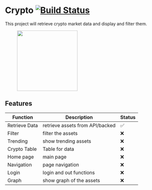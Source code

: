 # Crypto [![Build Status](https://github.com/mgrobertso/crypto/actions/workflows/manual.yml/badge.svg)](https://github.com/mgrobertso/crypto)
This project  will retrieve crypto market data and display and filter them.
<figure>
<img src="https://foreignpolicy.com/wp-content/themes/foreign-policy-2017/assets/src/images/power-maps/future-of-money-part-2/Bitcoin.png" width="200" height="200">
</figure>

## Features
| Function | Description |Status|
| --- | --- |---|
| Retrieve Data | retrieve assets from API/backed |:white_check_mark:|
| Filter| filter the assets  |:x:|
| Trending| show trending assets |:x:|
| Crypto Table| Table for data |:x:|
| Home page| main page |:x:|
| Navigation| page navigation |:x:|
| Login| login and out functions |:x:|
| Graph| show graph of the assets  |:x:|


